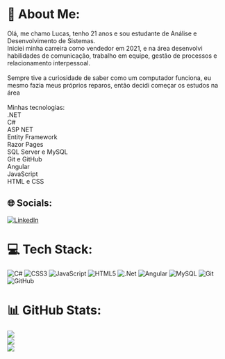 # 💫 About Me:
Olá, me chamo Lucas, tenho 21 anos e sou estudante de Análise e Desenvolvimento de Sistemas. <br>Iniciei minha carreira como vendedor em 2021, e na área desenvolvi habilidades de comunicação, trabalho em equipe, gestão de processos e relacionamento interpessoal.<br> <br>Sempre tive a curiosidade de saber como um computador funciona, eu mesmo fazia meus próprios reparos, então decidi começar os estudos na área<br><br> Minhas tecnologias:<br>.NET<br>C#<br>ASP NET<br>Entity Framework <br>Razor Pages<br>SQL Server e MySQL<br>Git e GitHub<br>Angular<br>JavaScript<br>HTML e CSS<br>


## 🌐 Socials:
[![LinkedIn](https://img.shields.io/badge/LinkedIn-%230077B5.svg?logo=linkedin&logoColor=white)](https://linkedin.com/in/https://www.linkedin.com/in/lucasconte/) 

# 💻 Tech Stack:
![C#](https://img.shields.io/badge/c%23-%23239120.svg?style=flat&logo=csharp&logoColor=white) ![CSS3](https://img.shields.io/badge/css3-%231572B6.svg?style=flat&logo=css3&logoColor=white) ![JavaScript](https://img.shields.io/badge/javascript-%23323330.svg?style=flat&logo=javascript&logoColor=%23F7DF1E) ![HTML5](https://img.shields.io/badge/html5-%23E34F26.svg?style=flat&logo=html5&logoColor=white) ![.Net](https://img.shields.io/badge/.NET-5C2D91?style=flat&logo=.net&logoColor=white) ![Angular](https://img.shields.io/badge/angular-%23DD0031.svg?style=flat&logo=angular&logoColor=white) ![MySQL](https://img.shields.io/badge/mysql-4479A1.svg?style=flat&logo=mysql&logoColor=white) ![Git](https://img.shields.io/badge/git-%23F05033.svg?style=flat&logo=git&logoColor=white) ![GitHub](https://img.shields.io/badge/github-%23121011.svg?style=flat&logo=github&logoColor=white)
# 📊 GitHub Stats:
![](https://github-readme-stats.vercel.app/api?username=lucascontee&theme=shadow_green&hide_border=false&include_all_commits=false&count_private=false)<br/>
![](https://github-readme-streak-stats.herokuapp.com/?user=lucascontee&theme=shadow_green&hide_border=false)<br/>
![](https://github-readme-stats.vercel.app/api/top-langs/?username=lucascontee&theme=shadow_green&hide_border=false&include_all_commits=false&count_private=false&layout=compact)

<!-- Proudly created with GPRM ( https://gprm.itsvg.in ) -->
